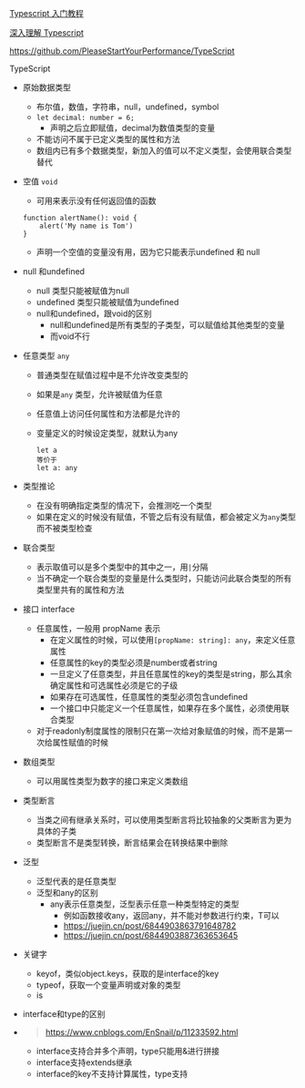 [Typescript 入门教程](https://ts.xcatliu.com/basics/type-of-array.html)

[深入理解 Typescript](https://jkchao.github.io/typescript-book-chinese/typings/overview.html#%E6%B3%9B%E5%9E%8B)

https://github.com/PleaseStartYourPerformance/TypeScript

TypeScript

- 原始数据类型

  - 布尔值，数值，字符串，null，undefined，symbol
  - `let decimal: number = 6;`
    - 声明之后立即赋值，decimal为数值类型的变量
  - 不能访问不属于已定义类型的属性和方法
  - 数组内已有多个数据类型，新加入的值可以不定义类型，会使用联合类型替代

- 空值 `void`

  - 可用来表示没有任何返回值的函数

  ```
  function alertName(): void {
      alert('My name is Tom')
  }
  ```

  - 声明一个空值的变量没有用，因为它只能表示undefined 和 null

- null 和undefined

  - null 类型只能被赋值为null
  - undefined 类型只能被赋值为undefined
  - null和undefined，跟void的区别
    - null和undefined是所有类型的子类型，可以赋值给其他类型的变量
    - 而void不行

- 任意类型 `any`

  - 普通类型在赋值过程中是不允许改变类型的

  - 如果是`any` 类型，允许被赋值为任意

  - 任意值上访问任何属性和方法都是允许的

  - 变量定义的时候设定类型，就默认为any

    ```
    let a
    等价于
    let a: any
    ```

- 类型推论

  - 在没有明确指定类型的情况下，会推测吃一个类型
  - 如果在定义的时候没有赋值，不管之后有没有赋值，都会被定义为`any`类型而不被类型检查

- 联合类型

  - 表示取值可以是多个类型中的其中之一，用`|`分隔
  - 当不确定一个联合类型的变量是什么类型时，只能访问此联合类型的所有类型里共有的属性和方法

- 接口 interface

  - 任意属性，一般用  propName  表示
    - 在定义属性的时候，可以使用`[propName: string]: any`，来定义任意属性
    - 任意属性的key的类型必须是number或者string
    - 一旦定义了任意类型，并且任意属性的key的类型是string，那么其余确定属性和可选属性必须是它的子级
    - 如果存在可选属性，任意属性的类型必须包含undefined
    - 一个接口中只能定义一个任意属性，如果存在多个属性，必须使用联合类型
  - 对于readonly制度属性的限制只在第一次给对象赋值的时候，而不是第一次给属性赋值的时候

- 数组类型

  - 可以用属性类型为数字的接口来定义类数组

- 类型断言

  - 当类之间有继承关系时，可以使用类型断言将比较抽象的父类断言为更为具体的子类
  - 类型断言不是类型转换，断言结果会在转换结果中删除

- 泛型

  - 泛型代表的是任意类型
  - 泛型和any的区别
    - any表示任意类型，泛型表示任意一种类型特定的类型
      - 例如函数接收any，返回any，并不能对参数进行约束，T可以
      - https://juejin.cn/post/6844903863791648782
      - https://juejin.cn/post/6844903887363653645

- 关键字

  - keyof，类似object.keys，获取的是interface的key
  - typeof，获取一个变量声明或对象的类型
  - is

- interface和type的区别

- > https://www.cnblogs.com/EnSnail/p/11233592.html

  - interface支持合并多个声明，type只能用&进行拼接
  - interface支持extends继承
  - interface的key不支持计算属性，type支持

